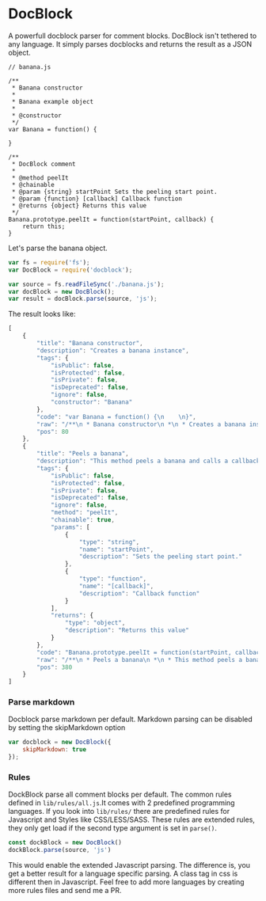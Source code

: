 DocBlock
========

A powerfull docblock parser for comment blocks. DocBlock isn't tethered to any language.
It simply parses docblocks and returns the result as a JSON object.



```
// banana.js

/**
 * Banana constructor
 *
 * Banana example object
 *
 * @constructor
 */
var Banana = function() {

}

/**
 * DocBlock comment
 *
 * @method peelIt
 * @chainable
 * @param {string} startPoint Sets the peeling start point.
 * @param {function} [callback] Callback function
 * @returns {object} Returns this value
 */
Banana.prototype.peelIt = function(startPoint, callback) {
    return this;
}
```

Let's parse the banana object.

```js
var fs = require('fs');
var DocBlock = require('docblock');

var source = fs.readFileSync('./banana.js');
var docBlock = new DocBlock();
var result = docBlock.parse(source, 'js');
```

The result looks like:

```js
[
    {
        "title": "Banana constructor",
        "description": "Creates a banana instance",
        "tags": {
            "isPublic": false,
            "isProtected": false,
            "isPrivate": false,
            "isDeprecated": false,
            "ignore": false,
            "constructor": "Banana"
        },
        "code": "var Banana = function() {\n    \n}",
        "raw": "/**\n * Banana constructor\n *\n * Creates a banana instance\n *\n * @constructor\n */",
        "pos": 80
    },
    {
        "title": "Peels a banana",
        "description": "This method peels a banana and calls a callback",
        "tags": {
            "isPublic": false,
            "isProtected": false,
            "isPrivate": false,
            "isDeprecated": false,
            "ignore": false,
            "method": "peelIt",
            "chainable": true,
            "params": [
                {
                    "type": "string",
                    "name": "startPoint",
                    "description": "Sets the peeling start point."
                },
                {
                    "type": "function",
                    "name": "[callback]",
                    "description": "Callback function"
                }
            ],
            "returns": {
                "type": "object",
                "description": "Returns this value"
            }
        },
        "code": "Banana.prototype.peelIt = function(startPoint, callback) {\n    return this;\n}",
        "raw": "/**\n * Peels a banana\n *\n * This method peels a banana and calls a callback\n * \n * @method peelIt\n * @chainable\n * @param {string} startPoint Sets the peeling start point.\n * @param {function} [callback] Callback function\n * @returns {object} Returns this value\n */",
        "pos": 380
    }
]

```

### Parse markdown

Docblock parse markdown per default. Markdown parsing can be disabled by setting the skipMarkdown option

```js
var docblock = new DocBlock({
    skipMarkdown: true
});
```

### Rules

DockBlock parse all comment blocks per default. The common rules defined in `lib/rules/all.js`.It comes with 2 predefined programming languages. If you look into `lib/rules/` there are predefined rules for Javascript and Styles like CSS/LESS/SASS.
These rules are extended rules, they only get load if the second type argument is set in `parse()`.

```js
const dockBlock = new DocBlock()
dockBlock.parse(source, 'js')
```

This would enable the extended Javascript parsing. The difference is, you get a better result for a language specific parsing.
A class tag in css is different then in Javascript. Feel free to add more languages by creating more rules files and send me a PR.

